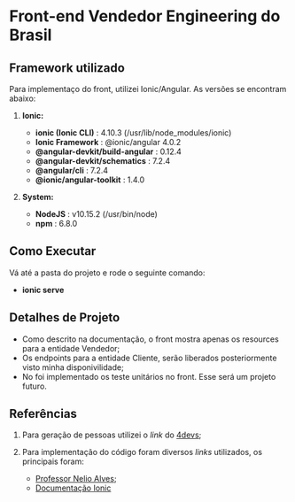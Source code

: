 # Front-end Vendedor Engineering do Brasil

## Framework utilizado

Para implementaço do front, utilizei Ionic/Angular. As versões se encontram abaixo:

1. **Ionic:**

   * **ionic (Ionic CLI)**             : 4.10.3 (/usr/lib/node_modules/ionic)
   * **Ionic Framework**               : @ionic/angular 4.0.2
   * **@angular-devkit/build-angular** : 0.12.4
   * **@angular-devkit/schematics**    : 7.2.4
   * **@angular/cli**                  : 7.2.4
   * **@ionic/angular-toolkit**        : 1.4.0

2. **System:**

   * **NodeJS** : v10.15.2 (/usr/bin/node)
   * **npm**    : 6.8.0

## Como Executar

Vá até a pasta do projeto e rode o seguinte comando:
* **ionic serve**

## Detalhes de Projeto

* Como descrito na documentação, o front mostra apenas os resources para a entidade Vendedor;
* Os endpoints para a entidade Cliente, serão liberados posteriormente visto minha disponivilidade;
* No foi implementado os teste unitários no front. Esse será um projeto futuro.

## Referências

1. Para geração de pessoas utilizei o *link* do [4devs](https://www.4devs.com.br/gerador_de_pessoas);

3. Para implementação do código foram diversos *links* utilizados, os principais foram:

   * [Professor Nelio Alves](https://www.udemy.com/spring-boot-ionic/);
   * [Documentação Ionic](https://ionicframework.com/docs/api/)
